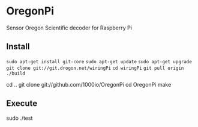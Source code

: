 OregonPi
========

Sensor Oregon Scientific decoder for Raspberry Pi


Install
-------

```sudo apt-get install git-core```
```sudo apt-get update```
```sudo apt-get upgrade```
```git clone git://git.drogon.net/wiringPi```
```cd wiringPi```
```git pull origin```
```./build```


cd ..
git clone git://github.com/1000io/OregonPi
cd OregonPi
make

Execute
-------

sudo ./test


